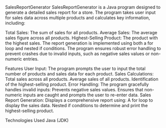 SalesReportGenerator
SalesReportGenerator is a Java program designed to generate a detailed sales report for a store. The program takes user input for sales data across multiple products and calculates key information, including:

Total Sales: The sum of sales for all products.
Average Sales: The average sales figure across all products.
Highest-Selling Product: The product with the highest sales.
The report generation is implemented using both a for loop and nested if conditions. The program ensures robust error handling to prevent crashes due to invalid inputs, such as negative sales values or non-numeric entries.

Features
User Input: The program prompts the user to input the total number of products and sales data for each product.
Sales Calculations:
Total sales across all products.
Average sales of all products.
Identification of the highest-selling product.
Error Handling: The program gracefully handles invalid inputs:
Prevents negative sales values.
Ensures that non-numeric inputs are caught and prompts the user to re-enter data.
Sales Report Generation: Displays a comprehensive report using:
A for loop to display the sales data.
Nested if conditions to determine and print the highest-selling product.

Technologies Used
Java (JDK)
